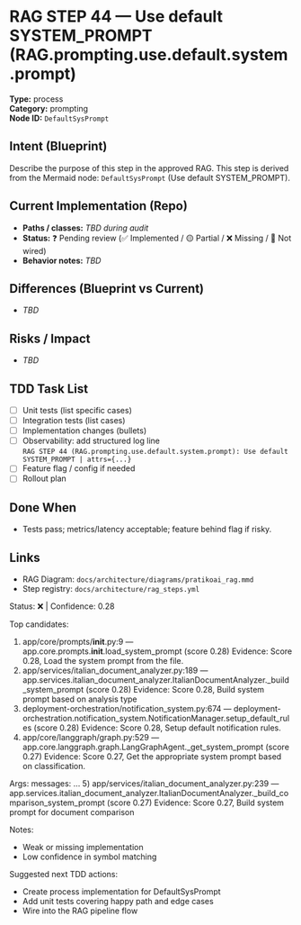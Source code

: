 # RAG STEP 44 — Use default SYSTEM_PROMPT (RAG.prompting.use.default.system.prompt)

**Type:** process  
**Category:** prompting  
**Node ID:** `DefaultSysPrompt`

## Intent (Blueprint)
Describe the purpose of this step in the approved RAG. This step is derived from the Mermaid node: `DefaultSysPrompt` (Use default SYSTEM_PROMPT).

## Current Implementation (Repo)
- **Paths / classes:** _TBD during audit_
- **Status:** ❓ Pending review (✅ Implemented / 🟡 Partial / ❌ Missing / 🔌 Not wired)
- **Behavior notes:** _TBD_

## Differences (Blueprint vs Current)
- _TBD_

## Risks / Impact
- _TBD_

## TDD Task List
- [ ] Unit tests (list specific cases)
- [ ] Integration tests (list cases)
- [ ] Implementation changes (bullets)
- [ ] Observability: add structured log line  
  `RAG STEP 44 (RAG.prompting.use.default.system.prompt): Use default SYSTEM_PROMPT | attrs={...}`
- [ ] Feature flag / config if needed
- [ ] Rollout plan

## Done When
- Tests pass; metrics/latency acceptable; feature behind flag if risky.

## Links
- RAG Diagram: `docs/architecture/diagrams/pratikoai_rag.mmd`
- Step registry: `docs/architecture/rag_steps.yml`


<!-- AUTO-AUDIT:BEGIN -->
Status: ❌  |  Confidence: 0.28

Top candidates:
1) app/core/prompts/__init__.py:9 — app.core.prompts.__init__.load_system_prompt (score 0.28)
   Evidence: Score 0.28, Load the system prompt from the file.
2) app/services/italian_document_analyzer.py:189 — app.services.italian_document_analyzer.ItalianDocumentAnalyzer._build_system_prompt (score 0.28)
   Evidence: Score 0.28, Build system prompt based on analysis type
3) deployment-orchestration/notification_system.py:674 — deployment-orchestration.notification_system.NotificationManager.setup_default_rules (score 0.28)
   Evidence: Score 0.28, Setup default notification rules.
4) app/core/langgraph/graph.py:529 — app.core.langgraph.graph.LangGraphAgent._get_system_prompt (score 0.27)
   Evidence: Score 0.27, Get the appropriate system prompt based on classification.

Args:
    messages: ...
5) app/services/italian_document_analyzer.py:239 — app.services.italian_document_analyzer.ItalianDocumentAnalyzer._build_comparison_system_prompt (score 0.27)
   Evidence: Score 0.27, Build system prompt for document comparison

Notes:
- Weak or missing implementation
- Low confidence in symbol matching

Suggested next TDD actions:
- Create process implementation for DefaultSysPrompt
- Add unit tests covering happy path and edge cases
- Wire into the RAG pipeline flow
<!-- AUTO-AUDIT:END -->